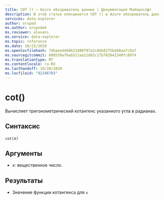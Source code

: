 ```yaml
---
title: COT () — Azure обозреватель данных | Документация Майкрософт
description: В этой статье описывается COT () в Azure обозреватель данных.
services: data-explorer
author: orspod
ms.author: orspodek
ms.reviewer: alexans
ms.service: data-explorer
ms.topic: reference
ms.date: 10/23/2018
ms.openlocfilehash: 74baeed468621080f97a2c04b82f5bd48aa7c9a7
ms.sourcegitcommit: 608539af6ab511aa11d82c17b782641340fc8974
ms.translationtype: MT
ms.contentlocale: ru-RU
ms.lasthandoff: 10/20/2020
ms.locfileid: "92246703"
---
```

# <a name="cot"></a>cot()

Вычисляет тригонометрический котангенс указанного угла в радианах.

## <a name="syntax"></a>Синтаксис

`cot(`*x*`)`

## <a name="arguments"></a>Аргументы

* *x*: вещественное число.

## <a name="returns"></a>Результаты

* Значение функции котангенса для `x`